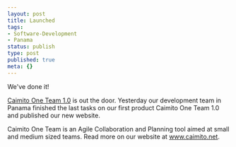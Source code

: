 ```yaml
---
layout: post
title: Launched
tags:
- Software-Development
- Panama
status: publish
type: post
published: true
meta: {}
---
```

<p>We've done it!</p>

<p><a href="http://www.caimito.net">Caimito One Team 1.0</a> is out the door. Yesterday our development team in Panama finished the last tasks on our first product Caimito One Team 1.0 and published our new website.</p>

<p>Caimito One Team is an Agile Collaboration and Planning tool aimed at small and medium sized teams. Read more on our website at <a href="http://www.caimito.net">www.caimito.net</a>.</p>
